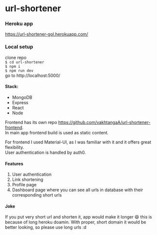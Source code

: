 # url-shortener

### Heroku app

https://url-shortener-gol.herokuapp.com/

### Local setup

clone repo\
`$ cd url-shortener`\
`$ npm i`\
`$ npm run dev`\
go to http://localhost:5000/ 

#### Stack:
* MongoDB
* Express
* React
* Node



Frontend has its own repo https://github.com/vakhtangaA/url-shortener-frontend. \
In main app frontend build is used as static content.

For frontend I used Material-UI, as I was  familiar with it and it offers great flexibility.\
User authentication is handled by auth0.

#### Features

1. User authentication
2. Link shortening
3. Profile page
4. Dashboard page where you can see all urls in database with their corresponding short urls

#### Joke 

If you put very short url and shorten it, app would make it longer 😄 this is because of long heroku doamin. With proper, short domain it would be better looking, so please use long urls :d
